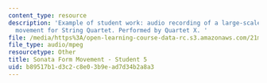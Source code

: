 ```yaml
---
content_type: resource
description: 'Example of student work: audio recording of a large-scale Sonata form
  movement for String Quartet. Performed by Quartet X. '
file: /media/https%3A/open-learning-course-data-rc.s3.amazonaws.com/21m-304-writing-in-tonal-forms-ii-spring-2009/b89517b1d3c2c8e03b9ead7d34b2a8a3_quartet5.mp3
file_type: audio/mpeg
resourcetype: Other
title: Sonata Form Movement - Student 5
uid: b89517b1-d3c2-c8e0-3b9e-ad7d34b2a8a3
---
```


